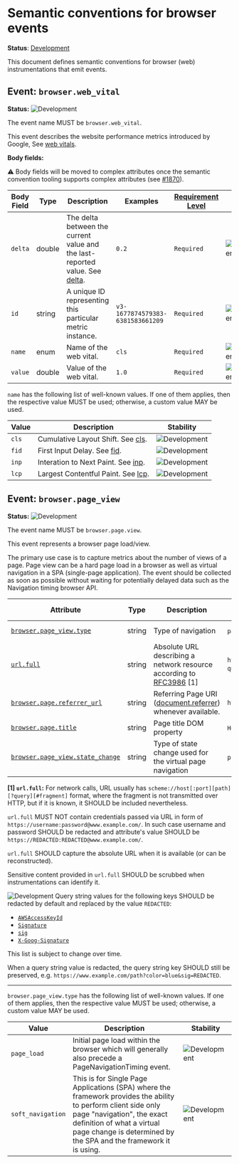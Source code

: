 <!--- Hugo front matter used to generate the website version of this page:
linkTitle: Events
--->

# Semantic conventions for browser events

**Status**: [Development][DocumentStatus]

This document defines semantic conventions for browser (web) instrumentations
that emit events.

## Event: `browser.web_vital`

<!-- semconv event.browser.web_vital -->
<!-- NOTE: THIS TEXT IS AUTOGENERATED. DO NOT EDIT BY HAND. -->
<!-- see templates/registry/markdown/snippet.md.j2 -->
<!-- prettier-ignore-start -->
<!-- markdownlint-capture -->
<!-- markdownlint-disable -->

**Status:** ![Development](https://img.shields.io/badge/-development-blue)

The event name MUST be `browser.web_vital`.

This event describes the website performance metrics introduced by Google, See [web vitals](https://web.dev/vitals).

**Body fields:**

:warning: Body fields will be moved to complex attributes once the
semantic convention tooling supports complex attributes
(see [#1870](https://github.com/open-telemetry/semantic-conventions/issues/1870)).

| Body Field  | Type | Description  | Examples  | [Requirement Level](https://opentelemetry.io/docs/specs/semconv/general/attribute-requirement-level/) | Stability |
|---|---|---|---|---|---|
| `delta` | double | The delta between the current value and the last-reported value. See [delta](https://github.com/GoogleChrome/web-vitals?tab=readme-ov-file#report-only-the-delta-of-changes). | `0.2` | `Required` | ![Development](https://img.shields.io/badge/-development-blue) |
| `id` | string | A unique ID representing this particular metric instance. | `v3-1677874579383-6381583661209` | `Required` | ![Development](https://img.shields.io/badge/-development-blue) |
| `name` | enum | Name of the web vital. | `cls` | `Required` | ![Development](https://img.shields.io/badge/-development-blue) |
| `value` | double | Value of the web vital. | `1.0` | `Required` | ![Development](https://img.shields.io/badge/-development-blue) |

`name` has the following list of well-known values. If one of them applies, then the respective value MUST be used; otherwise, a custom value MAY be used.

| Value  | Description | Stability |
|---|---|---|
| `cls` | Cumulative Layout Shift. See [cls](https://web.dev/articles/cls). | ![Development](https://img.shields.io/badge/-development-blue) |
| `fid` | First Input Delay. See [fid](https://web.dev/articles/fid). | ![Development](https://img.shields.io/badge/-development-blue) |
| `inp` | Interation to Next Paint. See [inp](https://web.dev/articles/inp). | ![Development](https://img.shields.io/badge/-development-blue) |
| `lcp` | Largest Contentful Paint. See [lcp](https://web.dev/articles/lcp). | ![Development](https://img.shields.io/badge/-development-blue) |

<!-- markdownlint-restore -->
<!-- prettier-ignore-end -->
<!-- END AUTOGENERATED TEXT -->
<!-- endsemconv -->

## Event: `browser.page_view`

<!-- semconv event.browser.page.view -->
<!-- NOTE: THIS TEXT IS AUTOGENERATED. DO NOT EDIT BY HAND. -->
<!-- see templates/registry/markdown/snippet.md.j2 -->
<!-- prettier-ignore-start -->
<!-- markdownlint-capture -->
<!-- markdownlint-disable -->

**Status:** ![Development](https://img.shields.io/badge/-development-blue)

The event name MUST be `browser.page.view`.

This event represents a browser page load/view.

The primary use case is to capture metrics about the number of views of a page. Page view can be a hard page load in a browser as well as virtual navigation in a SPA (single-page application). The event should be collected as soon as possible without waiting for potentially delayed data such as the Navigation timing browser API.

| Attribute  | Type | Description  | Examples  | [Requirement Level](https://opentelemetry.io/docs/specs/semconv/general/attribute-requirement-level/) | Stability |
|---|---|---|---|---|---|
| [`browser.page_view.type`](/docs/registry/attributes/browser.md) | string | Type of navigation | `page_load`; `soft_navigation` | `Required` | ![Development](https://img.shields.io/badge/-development-blue) |
| [`url.full`](/docs/registry/attributes/url.md) | string | Absolute URL describing a network resource according to [RFC3986](https://www.rfc-editor.org/rfc/rfc3986) [1] | `https://www.foo.bar/search?q=OpenTelemetry#SemConv`; `//localhost` | `Required` | ![Stable](https://img.shields.io/badge/-stable-lightgreen) |
| [`browser.page.referrer_url`](/docs/registry/attributes/browser.md) | string | Referring Page URI ([document.referrer](https://developer.mozilla.org/en-US/docs/Web/API/Document/referrer)) whenever available. | `https://en.wikipedia.org/wiki/Main_Page` | `Recommended` | ![Development](https://img.shields.io/badge/-development-blue) |
| [`browser.page.title`](/docs/registry/attributes/browser.md) | string | Page title DOM property | `Home`; `Checkout` | `Recommended` | ![Development](https://img.shields.io/badge/-development-blue) |
| [`browser.page_view.state_change`](/docs/registry/attributes/browser.md) | string | Type of state change used for the virtual page navigation | `pushState`; `replaceState` | `Recommended` | ![Development](https://img.shields.io/badge/-development-blue) |

**[1] `url.full`:** For network calls, URL usually has `scheme://host[:port][path][?query][#fragment]` format, where the fragment
is not transmitted over HTTP, but if it is known, it SHOULD be included nevertheless.

`url.full` MUST NOT contain credentials passed via URL in form of `https://username:password@www.example.com/`.
In such case username and password SHOULD be redacted and attribute's value SHOULD be `https://REDACTED:REDACTED@www.example.com/`.

`url.full` SHOULD capture the absolute URL when it is available (or can be reconstructed).

Sensitive content provided in `url.full` SHOULD be scrubbed when instrumentations can identify it.

![Development](https://img.shields.io/badge/-development-blue)
Query string values for the following keys SHOULD be redacted by default and replaced by the
value `REDACTED`:

* [`AWSAccessKeyId`](https://docs.aws.amazon.com/AmazonS3/latest/userguide/RESTAuthentication.html#RESTAuthenticationQueryStringAuth)
* [`Signature`](https://docs.aws.amazon.com/AmazonS3/latest/userguide/RESTAuthentication.html#RESTAuthenticationQueryStringAuth)
* [`sig`](https://learn.microsoft.com/azure/storage/common/storage-sas-overview#sas-token)
* [`X-Goog-Signature`](https://cloud.google.com/storage/docs/access-control/signed-urls)

This list is subject to change over time.

When a query string value is redacted, the query string key SHOULD still be preserved, e.g.
`https://www.example.com/path?color=blue&sig=REDACTED`.

---

`browser.page_view.type` has the following list of well-known values. If one of them applies, then the respective value MUST be used; otherwise, a custom value MAY be used.

| Value  | Description | Stability |
|---|---|---|
| `page_load` | Initial page load within the browser which will generally also precede a PageNavigationTiming event. | ![Development](https://img.shields.io/badge/-development-blue) |
| `soft_navigation` | This is for Single Page Applications (SPA) where the framework provides the ability to perform client side only page "navigation", the exact definition of what a virtual page change is determined by the SPA and the framework it is using. | ![Development](https://img.shields.io/badge/-development-blue) |

<!-- markdownlint-restore -->
<!-- prettier-ignore-end -->
<!-- END AUTOGENERATED TEXT -->
<!-- endsemconv -->

[DocumentStatus]: https://opentelemetry.io/docs/specs/otel/document-status
